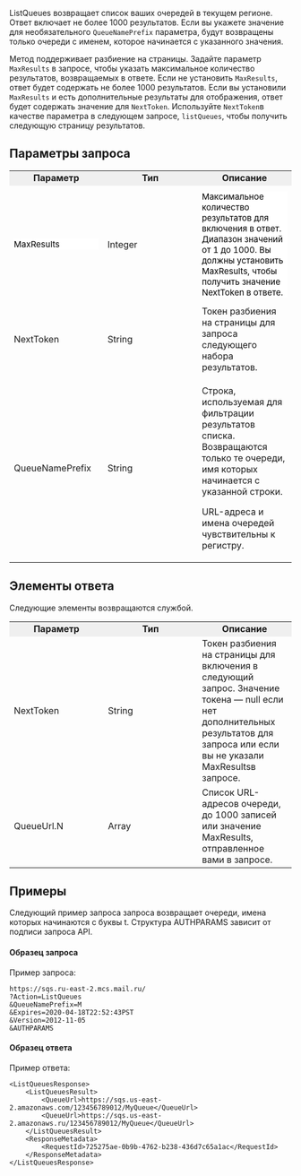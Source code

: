 ListQueues возвращает список ваших очередей в текущем регионе. Ответ включает не более 1000 результатов. Если вы укажете значение для необязательного `QueueNamePrefix` параметра, будут возвращены только очереди с именем, которое начинается с указанного значения.

Метод поддерживает разбиение на страницы. Задайте параметр `MaxResults` в запросе, чтобы указать максимальное количество результатов, возвращаемых в ответе. Если не установить `MaxResults`, ответ будет содержать не более 1000 результатов. Если вы установили `MaxResults` и есть дополнительные результаты для отображения, ответ будет содержать значение для `NextToken`. Используйте `NextToken`в качестве параметра в следующем запросе, `listQueues`, чтобы получить следующую страницу результатов.

## Параметры запроса
<table style="width: 100%;">
	<tbody>
		<tr>
			<td style="width: 33.1976%; text-align: center; background-color: rgb(239, 239, 239);"><strong>Параметр</strong></td>
			<td style="width: 33.4012%; text-align: center; background-color: rgb(239, 239, 239);"><strong>Тип</strong></td>
			<td style="width: 33.4012%; text-align: center; background-color: rgb(239, 239, 239);"><strong>Описание</strong></td>
		</tr>
		<tr>
			<td style="width: 33.1976%;">
				<p id="isPasted" style='box-sizing: border-box; margin: 8px 0px; color: rgb(0, 0, 0); font-family: VKSansDisplay, -apple-system, system-ui, "system-ui", "Segoe UI", Roboto, "Helvetica Neue", Arial, sans-serif; font-size: 15px; font-style: normal; font-variant-ligatures: normal; font-variant-caps: normal; font-weight: 400; letter-spacing: normal; orphans: 2; text-align: start; text-indent: 0px; text-transform: none; white-space: normal; widows: 2; word-spacing: 0px; -webkit-text-stroke-width: 0px; background-color: rgb(255, 255, 255); text-decoration-thickness: initial; text-decoration-style: initial; text-decoration-color: initial;'>MaxResults</p>
			</td>
			<td style="width: 33.4012%;">Integer
				<br>
			</td>
			<td style="width: 33.4012%;">
				<p id="isPasted" style='box-sizing: border-box; margin: 8px 0px; color: rgb(0, 0, 0); font-family: VKSansDisplay, -apple-system, system-ui, "system-ui", "Segoe UI", Roboto, "Helvetica Neue", Arial, sans-serif; font-size: 15px; font-style: normal; font-variant-ligatures: normal; font-variant-caps: normal; font-weight: 400; letter-spacing: normal; orphans: 2; text-align: start; text-indent: 0px; text-transform: none; white-space: normal; widows: 2; word-spacing: 0px; -webkit-text-stroke-width: 0px; background-color: rgb(255, 255, 255); text-decoration-thickness: initial; text-decoration-style: initial; text-decoration-color: initial;'>Максимальное количество результатов для включения в ответ. Диапазон значений от 1 до 1000. Вы должны установить MaxResults, чтобы получить значение NextToken в ответе.</p>
			</td>
		</tr>
		<tr>
			<td style="width: 33.1976%;">NextToken
				<br>
			</td>
			<td style="width: 33.4012%;">String
				<br>
			</td>
			<td style="width: 33.4012%;">Токен разбиения на страницы для запроса следующего набора результатов.
				<br>
			</td>
		</tr>
		<tr>
			<td style="width: 33.1976%;">
				<p id="isPasted">QueueNamePrefix</p>
			</td>
			<td style="width: 33.4012%;">String</td>
			<td style="width: 33.4012%;">
				<p id="isPasted">Строка, используемая для фильтрации результатов списка. Возвращаются только те очереди, имя которых начинается с указанной строки.</p>
				<p>URL-адреса и имена очередей чувствительны к регистру.</p>
			</td>
		</tr>
	</tbody>
</table>

## Элементы ответа

Следующие элементы возвращаются службой.

<table style="width: 100%;">
	<tbody>
		<tr>
			<td style="width: 33.3333%; text-align: center; background-color: rgb(239, 239, 239);"><strong id="isPasted">Параметр</strong>
				<br>
			</td>
			<td style="width: 33.3333%; background-color: rgb(239, 239, 239); text-align: center;"><strong id="isPasted">Тип</strong>
				<br>
			</td>
			<td style="width: 33.3333%; background-color: rgb(239, 239, 239); text-align: center;"><strong id="isPasted">Описание</strong>
				<br>
			</td>
		</tr>
		<tr>
			<td style="width: 33.3333%;">
				<p id="isPasted">NextToken</p>
			</td>
			<td style="width: 33.3333%;">String
				<br>
			</td>
			<td style="width: 33.3333%;">Токен разбиения на страницы для включения в следующий запрос. Значение токена &mdash; null если нет дополнительных результатов для запроса или если вы не указали MaxResultsв запросе.
				<br>
			</td>
		</tr>
		<tr>
			<td style="width: 33.3333%;">QueueUrl.N
				<br>
			</td>
			<td style="width: 33.3333%;">Array
				<br>
			</td>
			<td style="width: 33.3333%;">Список URL-адресов очереди, до 1000 записей или значение MaxResults, отправленное вами в запросе.
				<br>
			</td>
		</tr>
	</tbody>
</table>

## Примеры

Следующий пример запроса запроса возвращает очереди, имена которых начинаются с буквы t. Структура AUTHPARAMS зависит от подписи запроса API. 

#### Образец запроса
Пример запроса:

```
https://sqs.ru-east-2.mcs.mail.ru/
?Action=ListQueues
&QueueNamePrefix=M
&Expires=2020-04-18T22:52:43PST
&Version=2012-11-05
&AUTHPARAMS
```

#### Образец ответа
Пример ответа:
```
<ListQueuesResponse>
    <ListQueuesResult>
        <QueueUrl>https://sqs.us-east-2.amazonaws.com/123456789012/MyQueue</QueueUrl>
        <QueueUrl>https://sqs.us-east-2.amazonaws.ru/123456789012/MyQueue</QueueUrl>
    </ListQueuesResult>
    <ResponseMetadata>
        <RequestId>725275ae-0b9b-4762-b238-436d7c65a1ac</RequestId>
    </ResponseMetadata>
</ListQueuesResponse>
```